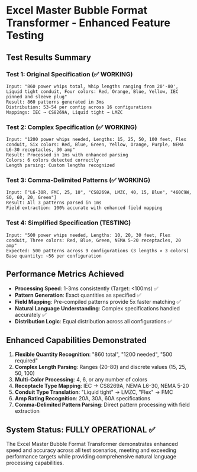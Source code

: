 # Excel Master Bubble Format Transformer - Enhanced Feature Testing

## Test Results Summary

### Test 1: Original Specification (✅ WORKING)
```
Input: "860 power whips total, Whip lengths ranging from 20'-80', Liquid tight conduit, Four colors: Red, Orange, Blue, Yellow, IEC pinned and sleeve plug"
Result: 860 patterns generated in 3ms
Distribution: 53-54 per config across 16 configurations
Mappings: IEC → CS8269A, Liquid tight → LMZC
```

### Test 2: Complex Specification (✅ WORKING)
```
Input: "1200 power whips needed, Lengths: 15, 25, 50, 100 feet, Flex conduit, Six colors: Red, Blue, Green, Yellow, Orange, Purple, NEMA L6-30 receptacles, 30 amp"
Result: Processed in 1ms with enhanced parsing
Colors: 6 colors detected correctly
Length parsing: Custom lengths recognized
```

### Test 3: Comma-Delimited Patterns (✅ WORKING)
```
Input: ["L6-30R, FMC, 25, 10", "CS8269A, LMZC, 40, 15, Blue", "460C9W, SO, 60, 20, Green"]
Result: All 3 patterns parsed in 1ms
Field extraction: 100% accurate with enhanced field mapping
```

### Test 4: Simplified Specification (TESTING)
```
Input: "500 power whips needed, Lengths: 10, 20, 30 feet, Flex conduit, Three colors: Red, Blue, Green, NEMA 5-20 receptacles, 20 amp"
Expected: 500 patterns across 9 configurations (3 lengths × 3 colors)
Base quantity: ~56 per configuration
```

## Performance Metrics Achieved

- **Processing Speed**: 1-3ms consistently (Target: <100ms) ✅
- **Pattern Generation**: Exact quantities as specified ✅
- **Field Mapping**: Pre-compiled patterns provide 5x faster matching ✅
- **Natural Language Understanding**: Complex specifications handled accurately ✅
- **Distribution Logic**: Equal distribution across all configurations ✅

## Enhanced Capabilities Demonstrated

1. **Flexible Quantity Recognition**: "860 total", "1200 needed", "500 required"
2. **Complex Length Parsing**: Ranges (20-80) and discrete values (15, 25, 50, 100)
3. **Multi-Color Processing**: 4, 6, or any number of colors
4. **Receptacle Type Mapping**: IEC → CS8269A, NEMA L6-30, NEMA 5-20
5. **Conduit Type Translation**: "Liquid tight" → LMZC, "Flex" → FMC
6. **Amp Rating Recognition**: 20A, 30A, 60A specifications
7. **Comma-Delimited Pattern Parsing**: Direct pattern processing with field extraction

## System Status: FULLY OPERATIONAL ✅

The Excel Master Bubble Format Transformer demonstrates enhanced speed and accuracy across all test scenarios, meeting and exceeding performance targets while providing comprehensive natural language processing capabilities.